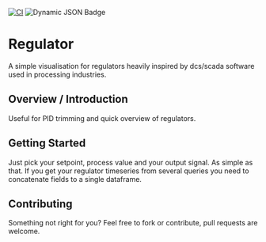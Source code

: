 [![CI](https://github.com/addestromberg/studio13se-regulator-panel/actions/workflows/ci.yml/badge.svg)](https://github.com/addestromberg/studio13se-regulator-panel/actions/workflows/ci.yml)
![Dynamic JSON Badge](https://img.shields.io/badge/dynamic/json?url=https%3A%2F%2Fraw.githubusercontent.com%2Faddestromberg%2Fstudio13se-regulator-panel%2Fmain%2Fpackage.json&query=%24.version&prefix=v&logo=grafana&label=Version)

<!-- This README file is going to be the one displayed on the Grafana.com website for your plugin. Uncomment and replace the content here before publishing.

Remove any remaining comments before publishing as these may be displayed on Grafana.com -->

# Regulator

A simple visualisation for regulators heavily inspired by dcs/scada software used in processing industries.

<!-- To help maximize the impact of your README and improve usability for users, we propose the following loose structure:

**BEFORE YOU BEGIN**
- Ensure all links are absolute URLs so that they will work when the README is displayed within Grafana and Grafana.com
- Be inspired ✨
  - [grafana-polystat-panel](https://github.com/grafana/grafana-polystat-panel)
  - [volkovlabs-variable-panel](https://github.com/volkovlabs/volkovlabs-variable-panel)

**ADD SOME BADGES**

Badges convey useful information at a glance for users whether in the Catalog or viewing the source code. You can use the generator on [Shields.io](https://shields.io/badges/dynamic-json-badge) together with the Grafana.com API
to create dynamic badges that update automatically when you publish a new version to the marketplace.

- For the logo field use 'grafana'.
- Examples (label: query)
  - Downloads: $.downloads
  - Catalog Version: $.version
  - Grafana Dependency: $.grafanaDependency
  - Signature Type: $.versionSignatureType

Full example: ![Dynamic JSON Badge](https://img.shields.io/badge/dynamic/json?logo=grafana&query=$.version&url=https://grafana.com/api/plugins/grafana-polystat-panel&label=Marketplace&prefix=v&color=F47A20)

Consider other [badges](https://shields.io/badges) as you feel appropriate for your project.
-->
## Overview / Introduction
Useful for PID trimming and quick overview of regulators.
<!--
Consider including screenshots:
- in [plugin.json](https://grafana.com/developers/plugin-tools/reference-plugin-json#info) include them as relative links.
- in the README ensure they are absolute URLs.

## Requirements
List any requirements or dependencies they may need to run the plugin.
-->
## Getting Started
Just pick your setpoint, process value and your output signal. As simple as that.
If you get your regulator timeseries from several queries you need to concatenate fields to a single dataframe.
<!--
## Documentation
If your project has dedicated documentation available for users, provide links here. For help in following Grafana's style recommendations for technical documentation, refer to our [Writer's Toolkit](https://grafana.com/docs/writers-toolkit/).
-->
## Contributing
Something not right for you? Feel free to fork or contribute, pull requests are welcome.
